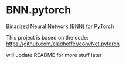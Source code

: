 # BNN.pytorch
Binarized Neural Network (BNN) for PyTorch

This project is based on the code:
https://github.com/eladhoffer/convNet.pytorch

will update README for more stuff later
